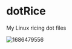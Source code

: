 # dotRice
My Linux ricing dot files

![1686479556](https://github.com/MaramDjebbi/dotRice/assets/82783816/05f0c0d0-c761-430f-ac57-f571a7f85cd4)
